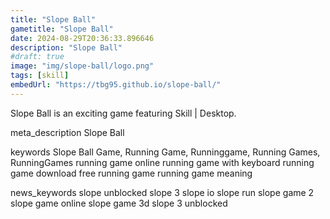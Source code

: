```yaml
---
title: "Slope Ball"
gametitle: "Slope Ball"
date: 2024-08-29T20:36:33.896646
description: "Slope Ball"
#draft: true
image: "img/slope-ball/logo.png"
tags: [skill]
embedUrl: "https://tbg95.github.io/slope-ball/"
---
```


Slope Ball is an exciting game featuring Skill | Desktop.

meta_description
Slope Ball


keywords
Slope Ball Game, Running Game, Runninggame, Running Games, RunningGames running game online running game with keyboard running game download free running game running game meaning


news_keywords
slope unblocked slope 3 slope io slope run slope game 2 slope game online slope game 3d slope 3 unblocked

